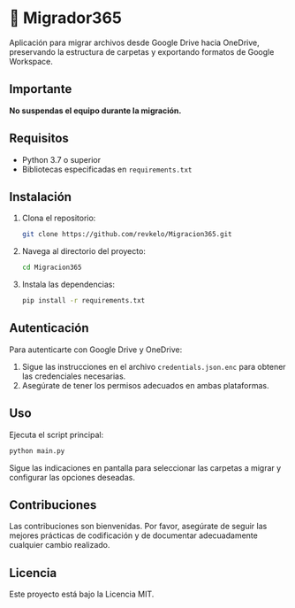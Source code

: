 # 🚀 Migrador365

Aplicación para migrar archivos desde Google Drive hacia OneDrive, preservando la estructura de carpetas y exportando formatos de Google Workspace.

## Importante

**No suspendas el equipo durante la migración.**

## Requisitos

- Python 3.7 o superior
- Bibliotecas especificadas en `requirements.txt`

## Instalación

1. Clona el repositorio:

   ```bash
   git clone https://github.com/revkelo/Migracion365.git
   ```

2. Navega al directorio del proyecto:

   ```bash
   cd Migracion365
   ```

3. Instala las dependencias:

   ```bash
   pip install -r requirements.txt
   ```

## Autenticación

Para autenticarte con Google Drive y OneDrive:

1. Sigue las instrucciones en el archivo `credentials.json.enc` para obtener las credenciales necesarias.
2. Asegúrate de tener los permisos adecuados en ambas plataformas.

## Uso

Ejecuta el script principal:

```bash
python main.py
```

Sigue las indicaciones en pantalla para seleccionar las carpetas a migrar y configurar las opciones deseadas.

## Contribuciones

Las contribuciones son bienvenidas. Por favor, asegúrate de seguir las mejores prácticas de codificación y de documentar adecuadamente cualquier cambio realizado.

## Licencia

Este proyecto está bajo la Licencia MIT.

